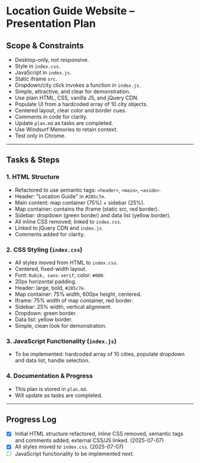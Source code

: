 # Location Guide Website – Presentation Plan

## Scope & Constraints
- Desktop-only, not responsive.
- Style in `index.css`.
- JavaScript in `index.js`.
- Static iframe `src`.
- Dropdown/city click invokes a function in `index.js`.
- Simple, attractive, and clear for demonstration.
- Use plain HTML, CSS, vanilla JS, and jQuery CDN.
- Populate UI from a hardcoded array of 10 city objects.
- Centered layout, clear color and border cues.
- Comments in code for clarity.
- Update `plan.md` as tasks are completed.
- Use Windsurf Memories to retain context.
- Test only in Chrome.

---

## Tasks & Steps

### 1. HTML Structure
- Refactored to use semantic tags: `<header>`, `<main>`, `<aside>`.
- Header: "Location Guide" in `#285c7e`.
- Main content: map container (75%) + sidebar (25%).
- Map container: contains the iframe (static src, red border).
- Sidebar: dropdown (green border) and data list (yellow border).
- All inline CSS removed; linked to `index.css`.
- Linked to jQuery CDN and `index.js`.
- Comments added for clarity.

### 2. CSS Styling (`index.css`)
- All styles moved from HTML to `index.css`.
- Centered, fixed-width layout.
- Font: `Rubik, sans-serif`, color: `#000`.
- 20px horizontal padding.
- Header: large, bold, `#285c7e`.
- Map container: 75% width, 600px height, centered.
- Iframe: 75% width of map container, red border.
- Sidebar: 25% width, vertical alignment.
- Dropdown: green border.
- Data list: yellow border.
- Simple, clean look for demonstration.

### 3. JavaScript Functionality (`index.js`)
- To be implemented: hardcoded array of 10 cities, populate dropdown and data list, handle selection.

### 4. Documentation & Progress
- This plan is stored in `plan.md`.
- Will update as tasks are completed.

---

## Progress Log

- [x] Initial HTML structure refactored, inline CSS removed, semantic tags and comments added, external CSS/JS linked. (2025-07-07)
- [x] All styles moved to `index.css`. (2025-07-07)
- [ ] JavaScript functionality to be implemented next.
